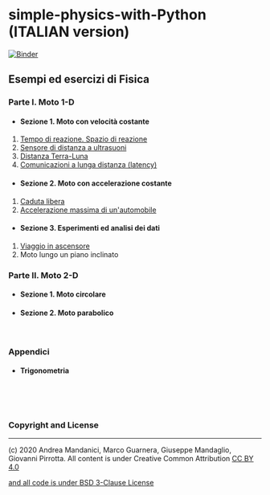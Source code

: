 # simple-physics-with-Python  (ITALIAN version)

[![Binder](https://mybinder.org/badge_logo.svg)](https://mybinder.org/v2/gh/POSS-UniMe/simple-physics-with-Python/master)

## Esempi ed esercizi di Fisica

### Parte I. Moto 1-D
* #### Sezione 1. Moto con velocità costante
1. [Tempo di reazione. Spazio di reazione](/notebook/SpazioReazione.ipynb)
2. [Sensore di distanza a ultrasuoni](/notebook/SensoreDistanza.ipynb)
3. [Distanza Terra-Luna](/notebook/DistanzaTerraLunaVer2.ipynb)
4. [Comunicazioni a lunga distanza (latency)](ComunicazioniLungaDistanza.ipynb)
* #### Sezione 2. Moto con accelerazione costante
1. [Caduta libera](/notebook/CadutaDeiGravi.ipynb)
2. [Accelerazione massima di un'automobile](/notebook/AccelerazioneAutomobile.ipynb)
* #### Sezione 3. Esperimenti ed analisi dei dati
1. [Viaggio in ascensore](/notebook/ViaggioInAscensoreVer001.ipynb)
2. Moto lungo un piano inclinato
### Parte II. Moto 2-D
* #### Sezione 1. Moto circolare
* #### Sezione 2. Moto parabolico

&nbsp;

### Appendici
* #### Trigonometria


&nbsp;

&nbsp;

### Copyright and License
--------------------------
(c) 2020 Andrea Mandanici, Marco Guarnera, Giuseppe Mandaglio, Giovanni Pirrotta. All content is under Creative Common Attribution  <a rel="license" href="https://creativecommons.org/licenses/by/4.0">CC BY 4.0
 
 and all code is under [BSD 3-Clause License](https://opensource.org/licenses/BSD-3-Clause)
